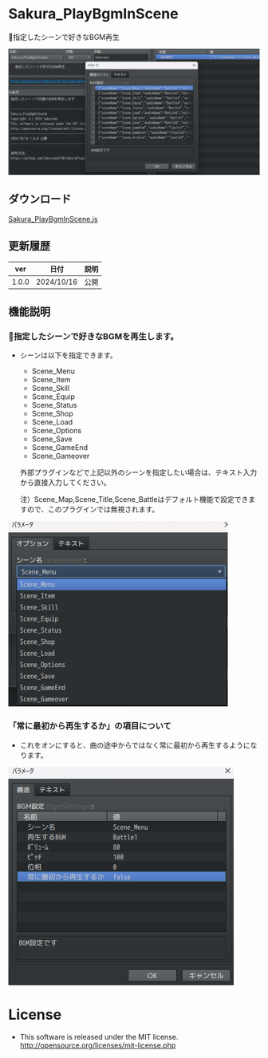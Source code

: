 # Sakura_PlayBgmInScene
🎵指定したシーンで好きなBGM再生

![alt text](image.png)

## ダウンロード
[Sakura_PlayBgmInScene.js](https://raw.githubusercontent.com/Sakurano6130/SakuraPlugins/main/Sakura_PlayBgmInScene/Sakura_PlayBgmInScene.js)

## 更新履歴
| ver   | 日付       | 説明 |
| ----- | ---------- | ---- |
| 1.0.0 | 2024/10/16 | 公開 |


## 機能説明
### 🎵指定したシーンで好きなBGMを再生します。

- シーンは以下を指定できます。
  - Scene_Menu
  - Scene_Item
  - Scene_Skill
  - Scene_Equip
  - Scene_Status
  - Scene_Shop
  - Scene_Load
  - Scene_Options
  - Scene_Save
  - Scene_GameEnd
  - Scene_Gameover

  外部プラグインなどで上記以外のシーンを指定したい場合は、テキスト入力から直接入力してください。

  注）Scene_Map,Scene_Title,Scene_Battleはデフォルト機能で設定できますので、このプラグインでは無視されます。

![alt text](image-1.png)

### 「常に最初から再生するか」の項目について

- これをオンにすると、曲の途中からではなく常に最初から再生するようになります。

![alt text](image-2.png)

# License
- This software is released under the MIT license. http://opensource.org/licenses/mit-license.php
